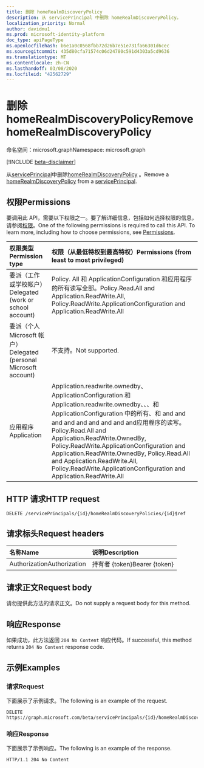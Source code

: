 ```yaml
---
title: 删除 homeRealmDiscoveryPolicy
description: 从 servicePrincipal 中删除 homeRealmDiscoveryPolicy。
localization_priority: Normal
author: davidmu1
ms.prod: microsoft-identity-platform
doc_type: apiPageType
ms.openlocfilehash: b6e1a0c0568fbb72d26b7e51e731fa66301d6cec
ms.sourcegitcommit: 435d80cfa71574c06d24780c591d4303a5cd9636
ms.translationtype: MT
ms.contentlocale: zh-CN
ms.lasthandoff: 03/08/2020
ms.locfileid: "42562729"
---
```

# <a name="remove-homerealmdiscoverypolicy"></a><span data-ttu-id="0787c-103">删除 homeRealmDiscoveryPolicy</span><span class="sxs-lookup"><span data-stu-id="0787c-103">Remove homeRealmDiscoveryPolicy</span></span>

<span data-ttu-id="0787c-104">命名空间：microsoft.graph</span><span class="sxs-lookup"><span data-stu-id="0787c-104">Namespace: microsoft.graph</span></span>

[!INCLUDE [beta-disclaimer](../../includes/beta-disclaimer.md)]

<span data-ttu-id="0787c-105">从[servicePrincipal](../resources/servicePrincipal.md)中删除[homeRealmDiscoveryPolicy](../resources/homerealmdiscoverypolicy.md) 。</span><span class="sxs-lookup"><span data-stu-id="0787c-105">Remove a [homeRealmDiscoveryPolicy](../resources/homerealmdiscoverypolicy.md) from a [servicePrincipal](../resources/servicePrincipal.md).</span></span>

## <a name="permissions"></a><span data-ttu-id="0787c-106">权限</span><span class="sxs-lookup"><span data-stu-id="0787c-106">Permissions</span></span>

<span data-ttu-id="0787c-p101">要调用此 API，需要以下权限之一。要了解详细信息，包括如何选择权限的信息，请参阅[权限](/graph/permissions-reference)。</span><span class="sxs-lookup"><span data-stu-id="0787c-p101">One of the following permissions is required to call this API. To learn more, including how to choose permissions, see [Permissions](/graph/permissions-reference).</span></span>

| <span data-ttu-id="0787c-109">权限类型</span><span class="sxs-lookup"><span data-stu-id="0787c-109">Permission type</span></span>                        | <span data-ttu-id="0787c-110">权限（从最低特权到最高特权）</span><span class="sxs-lookup"><span data-stu-id="0787c-110">Permissions (from least to most privileged)</span></span> |
|:---------------------------------------|:--------------------------------------------|
| <span data-ttu-id="0787c-111">委派（工作或学校帐户）</span><span class="sxs-lookup"><span data-stu-id="0787c-111">Delegated (work or school account)</span></span>     | <span data-ttu-id="0787c-112">Policy. All 和 ApplicationConfiguration 和应用程序的所有读写全部。</span><span class="sxs-lookup"><span data-stu-id="0787c-112">Policy.Read.All and Application.ReadWrite.All, Policy.ReadWrite.ApplicationConfiguration and Application.ReadWrite.All</span></span>  |
| <span data-ttu-id="0787c-113">委派（个人 Microsoft 帐户）</span><span class="sxs-lookup"><span data-stu-id="0787c-113">Delegated (personal Microsoft account)</span></span> | <span data-ttu-id="0787c-114">不支持。</span><span class="sxs-lookup"><span data-stu-id="0787c-114">Not supported.</span></span> |
| <span data-ttu-id="0787c-115">应用程序</span><span class="sxs-lookup"><span data-stu-id="0787c-115">Application</span></span>                            | <span data-ttu-id="0787c-116">Application.readwrite.ownedby、ApplicationConfiguration 和 Application.readwrite.ownedby、、、和 ApplicationConfiguration 中的所有、和 and and and and and and and and and应用程序的读写。</span><span class="sxs-lookup"><span data-stu-id="0787c-116">Policy.Read.All and Application.ReadWrite.OwnedBy, Policy.ReadWrite.ApplicationConfiguration and Application.ReadWrite.OwnedBy, Policy.Read.All and Application.ReadWrite.All, Policy.ReadWrite.ApplicationConfiguration and Application.ReadWrite.All</span></span> |

## <a name="http-request"></a><span data-ttu-id="0787c-117">HTTP 请求</span><span class="sxs-lookup"><span data-stu-id="0787c-117">HTTP request</span></span>

<!-- { "blockType": "ignored" } -->

```http
DELETE /servicePrincipals/{id}/homeRealmDiscoveryPolicies/{id}$ref
```

## <a name="request-headers"></a><span data-ttu-id="0787c-118">请求标头</span><span class="sxs-lookup"><span data-stu-id="0787c-118">Request headers</span></span>

| <span data-ttu-id="0787c-119">名称</span><span class="sxs-lookup"><span data-stu-id="0787c-119">Name</span></span>          | <span data-ttu-id="0787c-120">说明</span><span class="sxs-lookup"><span data-stu-id="0787c-120">Description</span></span>   |
|:--------------|:--------------|
| <span data-ttu-id="0787c-121">Authorization</span><span class="sxs-lookup"><span data-stu-id="0787c-121">Authorization</span></span> | <span data-ttu-id="0787c-122">持有者 {token}</span><span class="sxs-lookup"><span data-stu-id="0787c-122">Bearer {token}</span></span> |

## <a name="request-body"></a><span data-ttu-id="0787c-123">请求正文</span><span class="sxs-lookup"><span data-stu-id="0787c-123">Request body</span></span>

<span data-ttu-id="0787c-124">请勿提供此方法的请求正文。</span><span class="sxs-lookup"><span data-stu-id="0787c-124">Do not supply a request body for this method.</span></span>

## <a name="response"></a><span data-ttu-id="0787c-125">响应</span><span class="sxs-lookup"><span data-stu-id="0787c-125">Response</span></span>

<span data-ttu-id="0787c-126">如果成功，此方法返回 `204 No Content` 响应代码。</span><span class="sxs-lookup"><span data-stu-id="0787c-126">If successful, this method returns `204 No Content` response code.</span></span>

## <a name="examples"></a><span data-ttu-id="0787c-127">示例</span><span class="sxs-lookup"><span data-stu-id="0787c-127">Examples</span></span>

### <a name="request"></a><span data-ttu-id="0787c-128">请求</span><span class="sxs-lookup"><span data-stu-id="0787c-128">Request</span></span>

<span data-ttu-id="0787c-129">下面展示了示例请求。</span><span class="sxs-lookup"><span data-stu-id="0787c-129">The following is an example of the request.</span></span>
<!-- {
  "blockType": "request",
  "name": "delete_homerealmdiscoverypolicy_from_serviceprincipal"
}-->

```http
DELETE https://graph.microsoft.com/beta/servicePrincipals/{id}/homeRealmDiscoveryPolicies/{id}/$ref
```

### <a name="response"></a><span data-ttu-id="0787c-130">响应</span><span class="sxs-lookup"><span data-stu-id="0787c-130">Response</span></span>

<span data-ttu-id="0787c-131">下面展示了示例响应。</span><span class="sxs-lookup"><span data-stu-id="0787c-131">The following is an example of the response.</span></span>

<!-- {
  "blockType": "response",
  "truncated": true
} -->

```http
HTTP/1.1 204 No Content
```

<!-- uuid: 16cd6b66-4b1a-43a1-adaf-3a886856ed98
2019-02-04 14:57:30 UTC -->
<!-- {
  "type": "#page.annotation",
  "description": "Remove homeRealmDiscoveryPolicy",
  "keywords": "",
  "section": "documentation",
  "tocPath": ""
}-->